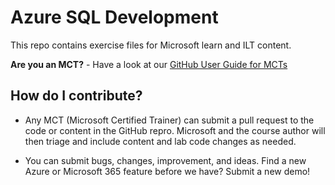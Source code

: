 # Azure SQL Development

This repo contains exercise files for Microsoft learn and ILT content.

**Are you an MCT?** - Have a look at our [GitHub User Guide for MCTs](https://microsoftlearning.github.io/MCT-User-Guide/)

## How do I contribute?

- Any MCT (Microsoft Certified Trainer) can submit a pull request to the code or content in the GitHub repro. Microsoft and the course author will then triage and include content and lab code changes as needed.

- You can submit bugs, changes, improvement, and ideas. Find a new Azure or Microsoft 365 feature before we have? Submit a new demo!
